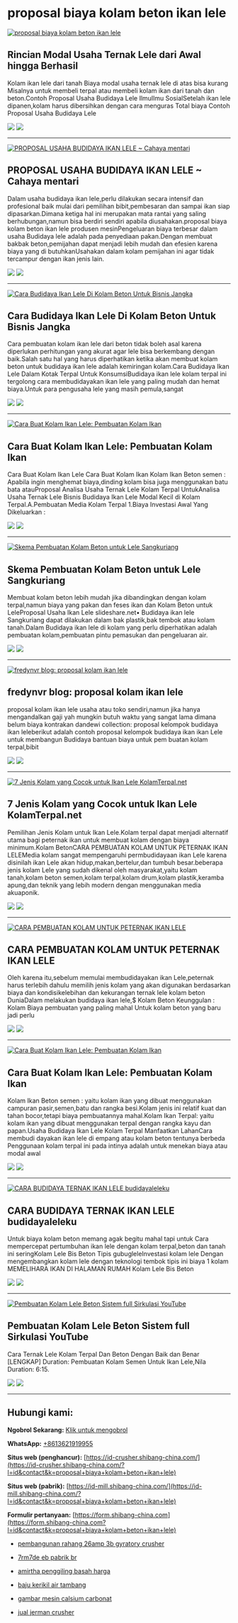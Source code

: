 # proposal biaya kolam beton ikan lele

<a href="https://swt.shibang-china.com/?l=id&img&k=proposal+biaya+kolam+beton+ikan+lele" target="_blank">![proposal biaya kolam beton ikan lele](http://static.shibang-china.com/all-800x300/1046.jpg)</a>

## Rincian Modal Usaha Ternak Lele dari Awal hingga Berhasil
Kolam ikan lele dari tanah Biaya modal usaha ternak lele di atas bisa kurang Misalnya untuk membeli terpal atau membeli kolam ikan dari tanah dan beton.Contoh Proposal Usaha Budidaya Lele IlmuIlmu SosialSetelah ikan lele dipanen,kolam harus dibersihkan dengan cara menguras Total biaya Contoh Proposal Usaha Budidaya Lele


<a href="https://whatsapp.shibangsoft.com/WhatsApp.php" target="_blank" title="WhatsApp">![](http://static.shibang-china.com/icon/whatsapp.png)</a> <a href="https://swt.shibang-china.com/?l=id&icon&k=proposal+biaya+kolam+beton+ikan+lele" target="_blank">![](http://static.shibang-china.com/icon/chat-id.png)</a>

---

<a href="https://swt.shibang-china.com/?l=id&img&k=proposal+biaya+kolam+beton+ikan+lele" target="_blank">![PROPOSAL USAHA BUDIDAYA IKAN LELE ~ Cahaya mentari](http://static.shibang-china.com/all-800x300/48.jpg)</a>

## PROPOSAL USAHA BUDIDAYA IKAN LELE ~ Cahaya mentari
Dalam usaha budidaya ikan lele,perlu dilakukan secara intensif dan profesional baik mulai dari pemilihan bibit,pembesaran dan sampai ikan siap dipasarkan.Dimana ketiga hal ini merupakan mata rantai yang saling berhubungan,namun bisa berdiri sendiri apabila diusahakan.proposal biaya kolam beton ikan lele produsen mesinPengeluaran biaya terbesar dalam usaha Budidaya lele adalah pada penyediaan pakan.Dengan membuat bakbak beton,pemijahan dapat menjadi lebih mudah dan efesien karena biaya yang di butuhkanUsahakan dalam kolam pemijahan ini agar tidak tercampur dengan ikan jenis lain.


<a href="https://whatsapp.shibangsoft.com/WhatsApp.php" target="_blank" title="WhatsApp">![](http://static.shibang-china.com/icon/whatsapp.png)</a> <a href="https://swt.shibang-china.com/?l=id&icon&k=proposal+biaya+kolam+beton+ikan+lele" target="_blank">![](http://static.shibang-china.com/icon/chat-id.png)</a>

---

<a href="https://swt.shibang-china.com/?l=id&img&k=proposal+biaya+kolam+beton+ikan+lele" target="_blank">![Cara Budidaya Ikan Lele Di Kolam Beton Untuk Bisnis Jangka](http://static.shibang-china.com/all-800x300/690.jpg)</a>

## Cara Budidaya Ikan Lele Di Kolam Beton Untuk Bisnis Jangka
Cara pembuatan kolam ikan lele dari beton tidak boleh asal karena diperlukan perhitungan yang akurat agar lele bisa berkembang dengan baik.Salah satu hal yang harus diperhatikan ketika akan membuat kolam beton untuk budidaya ikan lele adalah kemiringan kolam.Cara Budidaya Ikan Lele Dalam Kotak Terpal Untuk KonsumsiBudidaya ikan lele kolam terpal ini tergolong cara membudidayakan ikan lele yang paling mudah dan hemat biaya.Untuk para pengusaha lele yang masih pemula,sangat


<a href="https://whatsapp.shibangsoft.com/WhatsApp.php" target="_blank" title="WhatsApp">![](http://static.shibang-china.com/icon/whatsapp.png)</a> <a href="https://swt.shibang-china.com/?l=id&icon&k=proposal+biaya+kolam+beton+ikan+lele" target="_blank">![](http://static.shibang-china.com/icon/chat-id.png)</a>

---

<a href="https://swt.shibang-china.com/?l=id&img&k=proposal+biaya+kolam+beton+ikan+lele" target="_blank">![Cara Buat Kolam Ikan Lele: Pembuatan Kolam Ikan](http://static.shibang-china.com/all-800x300/784.jpg)</a>

## Cara Buat Kolam Ikan Lele: Pembuatan Kolam Ikan
Cara Buat Kolam Ikan Lele Cara Buat Kolam Ikan Kolam Ikan Beton semen : Apabila ingin menghemat biaya,dinding kolam bisa juga menggunakan batu bata atauProposal Analisa Usaha Ternak Lele Kolam Terpal UntukAnalisa Usaha Ternak Lele Bisnis Budidaya Ikan Lele Modal Kecil di Kolam Terpal.A.Pembuatan Media Kolam Terpal 1.Biaya Investasi Awal Yang Dikeluarkan :


<a href="https://whatsapp.shibangsoft.com/WhatsApp.php" target="_blank" title="WhatsApp">![](http://static.shibang-china.com/icon/whatsapp.png)</a> <a href="https://swt.shibang-china.com/?l=id&icon&k=proposal+biaya+kolam+beton+ikan+lele" target="_blank">![](http://static.shibang-china.com/icon/chat-id.png)</a>

---

<a href="https://swt.shibang-china.com/?l=id&img&k=proposal+biaya+kolam+beton+ikan+lele" target="_blank">![Skema Pembuatan Kolam Beton untuk Lele Sangkuriang](http://static.shibang-china.com/all-800x300/500.jpg)</a>

## Skema Pembuatan Kolam Beton untuk Lele Sangkuriang
Membuat kolam beton lebih mudah jika dibandingkan dengan kolam terpal,namun biaya yang pakan dan feses ikan dan Kolam Beton untuk LeleProposal Usaha Ikan Lele slideshare.net• Budidaya ikan lele Sangkuriang dapat dilakukan dalam bak plastik,bak tembok atau kolam tanah.Dalam Budidaya ikan lele di kolam yang perlu diperhatikan adalah pembuatan kolam,pembuatan pintu pemasukan dan pengeluaran air.


<a href="https://whatsapp.shibangsoft.com/WhatsApp.php" target="_blank" title="WhatsApp">![](http://static.shibang-china.com/icon/whatsapp.png)</a> <a href="https://swt.shibang-china.com/?l=id&icon&k=proposal+biaya+kolam+beton+ikan+lele" target="_blank">![](http://static.shibang-china.com/icon/chat-id.png)</a>

---

<a href="https://swt.shibang-china.com/?l=id&img&k=proposal+biaya+kolam+beton+ikan+lele" target="_blank">![fredynvr blog: proposal kolam ikan lele](http://static.shibang-china.com/all-800x300/952.jpg)</a>

## fredynvr blog: proposal kolam ikan lele
proposal kolam ikan lele usaha atau toko sendiri,namun jika hanya mengandalkan gaji yah mungkin butuh waktu yang sangat lama dimana belum biaya kontrakan dandewi collection: proposal kelompok budidaya ikan leleberikut adalah contoh proposal kelompok budidaya ikan ikan Lele untuk membangun Budidaya bantuan biaya untuk pem buatan kolam terpal,bibit


<a href="https://whatsapp.shibangsoft.com/WhatsApp.php" target="_blank" title="WhatsApp">![](http://static.shibang-china.com/icon/whatsapp.png)</a> <a href="https://swt.shibang-china.com/?l=id&icon&k=proposal+biaya+kolam+beton+ikan+lele" target="_blank">![](http://static.shibang-china.com/icon/chat-id.png)</a>

---

<a href="https://swt.shibang-china.com/?l=id&img&k=proposal+biaya+kolam+beton+ikan+lele" target="_blank">![7 Jenis Kolam yang Cocok untuk Ikan Lele KolamTerpal.net](http://static.shibang-china.com/all-800x300/716.jpg)</a>

## 7 Jenis Kolam yang Cocok untuk Ikan Lele KolamTerpal.net
Pemilihan Jenis Kolam untuk Ikan Lele.Kolam terpal dapat menjadi alternatif utama bagi peternak ikan untuk membuat kolam dengan biaya minimum.Kolam BetonCARA PEMBUATAN KOLAM UNTUK PETERNAK IKAN LELEMedia kolam sangat mempengaruhi permbudidayaan ikan Lele karena disinilah ikan Lele akan hidup,makan,bertelur,dan tumbuh besar.beberapa jenis kolam Lele yang sudah dikenal oleh masyarakat,yaitu kolam tanah,kolam beton semen,kolam terpal,kolam drum,kolam plastik,keramba apung,dan teknik yang lebih modern dengan menggunakan media akuaponik.


<a href="https://whatsapp.shibangsoft.com/WhatsApp.php" target="_blank" title="WhatsApp">![](http://static.shibang-china.com/icon/whatsapp.png)</a> <a href="https://swt.shibang-china.com/?l=id&icon&k=proposal+biaya+kolam+beton+ikan+lele" target="_blank">![](http://static.shibang-china.com/icon/chat-id.png)</a>

---

<a href="https://swt.shibang-china.com/?l=id&img&k=proposal+biaya+kolam+beton+ikan+lele" target="_blank">![CARA PEMBUATAN KOLAM UNTUK PETERNAK IKAN LELE](http://static.shibang-china.com/all-800x300/451.jpg)</a>

## CARA PEMBUATAN KOLAM UNTUK PETERNAK IKAN LELE
Oleh karena itu,sebelum memulai membudidayakan ikan Lele,peternak harus terlebih dahulu memilih jenis kolam yang akan digunakan berdasarkan biaya dan kondisikelebihan dan kekurangan ternak lele kolam beton DuniaDalam melakukan budidaya ikan lele,$ Kolam Beton Keunggulan : Kolam Biaya pembuatan yang paling mahal Untuk kolam beton yang baru jadi perlu


<a href="https://whatsapp.shibangsoft.com/WhatsApp.php" target="_blank" title="WhatsApp">![](http://static.shibang-china.com/icon/whatsapp.png)</a> <a href="https://swt.shibang-china.com/?l=id&icon&k=proposal+biaya+kolam+beton+ikan+lele" target="_blank">![](http://static.shibang-china.com/icon/chat-id.png)</a>

---

<a href="https://swt.shibang-china.com/?l=id&img&k=proposal+biaya+kolam+beton+ikan+lele" target="_blank">![Cara Buat Kolam Ikan Lele: Pembuatan Kolam Ikan](http://static.shibang-china.com/all-800x300/1345.jpg)</a>

## Cara Buat Kolam Ikan Lele: Pembuatan Kolam Ikan
Kolam Ikan Beton semen : yaitu kolam ikan yang dibuat menggunakan campuran pasir,semen,batu dan rangka besi.Kolam jenis ini relatif kuat dan tahan bocor,tetapi biaya pembuatannya mahal.Kolam Ikan Terpal: yaitu kolam ikan yang dibuat menggunakan terpal dengan rangka kayu dan papan.Usaha Budidaya Ikan Lele Kolam Terpal Manfaatkan LahanCara membudi dayakan ikan lele di empang atau kolam beton tentunya berbeda Penggunaan kolam terpal ini pada intinya adalah untuk menekan biaya atau modal awal


<a href="https://whatsapp.shibangsoft.com/WhatsApp.php" target="_blank" title="WhatsApp">![](http://static.shibang-china.com/icon/whatsapp.png)</a> <a href="https://swt.shibang-china.com/?l=id&icon&k=proposal+biaya+kolam+beton+ikan+lele" target="_blank">![](http://static.shibang-china.com/icon/chat-id.png)</a>

---

<a href="https://swt.shibang-china.com/?l=id&img&k=proposal+biaya+kolam+beton+ikan+lele" target="_blank">![CARA BUDIDAYA TERNAK IKAN LELE budidayaleleku](http://static.shibang-china.com/all-800x300/36.jpg)</a>

## CARA BUDIDAYA TERNAK IKAN LELE budidayaleleku
Untuk biaya kolam beton memang agak begitu mahal tapi untuk Cara mempercepat pertumbuhan ikan lele dengan kolam terpal,beton dan tanah ini seringKolam Lele Bis Beton Tipis gubugleleInvestasi kolam lele Dengan mengembangkan kolam lele dengan teknologi tembok tipis ini biaya 1 kolam MEMELIHARA IKAN DI HALAMAN RUMAH Kolam Lele Bis Beton


<a href="https://whatsapp.shibangsoft.com/WhatsApp.php" target="_blank" title="WhatsApp">![](http://static.shibang-china.com/icon/whatsapp.png)</a> <a href="https://swt.shibang-china.com/?l=id&icon&k=proposal+biaya+kolam+beton+ikan+lele" target="_blank">![](http://static.shibang-china.com/icon/chat-id.png)</a>

---

<a href="https://swt.shibang-china.com/?l=id&img&k=proposal+biaya+kolam+beton+ikan+lele" target="_blank">![Pembuatan Kolam Lele Beton Sistem full Sirkulasi YouTube](http://static.shibang-china.com/all-800x300/296.jpg)</a>

## Pembuatan Kolam Lele Beton Sistem full Sirkulasi YouTube
Cara Ternak Lele Kolam Terpal Dan Beton Dengan Baik dan Benar [LENGKAP] Duration: Pembuatan Kolam Semen Untuk Ikan Lele,Nila Duration: 6:15.

<a href="https://whatsapp.shibangsoft.com/WhatsApp.php" target="_blank" title="WhatsApp">![](http://static.shibang-china.com/icon/whatsapp.png)</a> <a href="https://swt.shibang-china.com/?l=id&icon&k=proposal+biaya+kolam+beton+ikan+lele" target="_blank">![](http://static.shibang-china.com/icon/chat-id.png)</a>

---
## Hubungi kami:

**Ngobrol Sekarang:** [Klik untuk mengobrol](https://swt.shibang-china.com?l=id&contact&k=proposal+biaya+kolam+beton+ikan+lele)

**WhatsApp:**  [+8613621919955](https://whatsapp.shibangsoft.com/WhatsApp.php)

**Situs web (penghancur):** [https://id-crusher.shibang-china.com/](https://id-crusher.shibang-china.com/?l=id&contact&k=proposal+biaya+kolam+beton+ikan+lele)

**Situs web (pabrik):** [https://id-mill.shibang-china.com/](https://id-mill.shibang-china.com/?l=id&contact&k=proposal+biaya+kolam+beton+ikan+lele)

**Formulir pertanyaan:** [https://form.shibang-china.com](https://form.shibang-china.com?l=id&contact&k=proposal+biaya+kolam+beton+ikan+lele)

* [pembangunan rahang 26amp 3b gyratory crusher](../49/pembangunan%20rahang%2026amp%203b%20gyratory%20crusher.md)

* [7rm7de eb pabrik br](../44/7rm7de%20eb%20pabrik%20br.md)

* [amirtha penggiling basah harga](../48/amirtha%20penggiling%20basah%20harga.md)

* [baju kerikil air tambang](../42/baju%20kerikil%20air%20tambang.md)

* [gambar mesin calsium carbonat](../45/gambar%20mesin%20calsium%20carbonat.md)

* [jual jerman crusher](../49/jual%20jerman%20crusher.md)